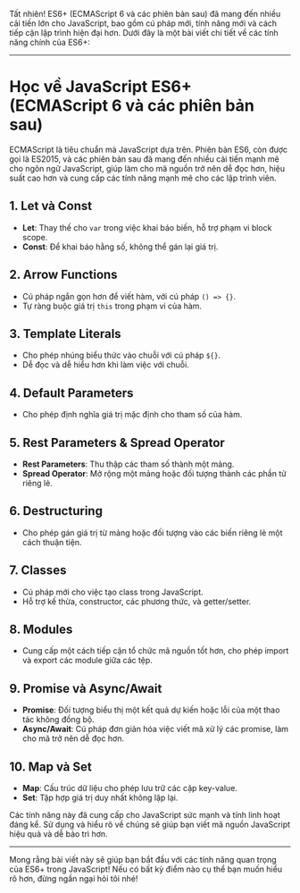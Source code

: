 Tất nhiên! ES6+ (ECMAScript 6 và các phiên bản sau) đã mang đến nhiều cải tiến lớn cho JavaScript, bao gồm cú pháp mới, tính năng mới và cách tiếp cận lập trình hiện đại hơn. Dưới đây là một bài viết chi tiết về các tính năng chính của ES6+:

---

# Học về JavaScript ES6+ (ECMAScript 6 và các phiên bản sau)

ECMAScript là tiêu chuẩn mà JavaScript dựa trên. Phiên bản ES6, còn được gọi là ES2015, và các phiên bản sau đã mang đến nhiều cải tiến mạnh mẽ cho ngôn ngữ JavaScript, giúp làm cho mã nguồn trở nên dễ đọc hơn, hiệu suất cao hơn và cung cấp các tính năng mạnh mẽ cho các lập trình viên.

## 1. **Let và Const**

- **Let**: Thay thế cho `var` trong việc khai báo biến, hỗ trợ phạm vi block scope.
- **Const**: Để khai báo hằng số, không thể gán lại giá trị.

## 2. **Arrow Functions**

- Cú pháp ngắn gọn hơn để viết hàm, với cú pháp `() => {}`.
- Tự ràng buộc giá trị `this` trong phạm vi của hàm.

## 3. **Template Literals**

- Cho phép nhúng biểu thức vào chuỗi với cú pháp `${}`.
- Dễ đọc và dễ hiểu hơn khi làm việc với chuỗi.

## 4. **Default Parameters**

- Cho phép định nghĩa giá trị mặc định cho tham số của hàm.

## 5. **Rest Parameters & Spread Operator**

- **Rest Parameters**: Thu thập các tham số thành một mảng.
- **Spread Operator**: Mở rộng một mảng hoặc đối tượng thành các phần tử riêng lẻ.

## 6. **Destructuring**

- Cho phép gán giá trị từ mảng hoặc đối tượng vào các biến riêng lẻ một cách thuận tiện.

## 7. **Classes**

- Cú pháp mới cho việc tạo class trong JavaScript.
- Hỗ trợ kế thừa, constructor, các phương thức, và getter/setter.

## 8. **Modules**

- Cung cấp một cách tiếp cận tổ chức mã nguồn tốt hơn, cho phép import và export các module giữa các tệp.

## 9. **Promise và Async/Await**

- **Promise**: Đối tượng biểu thị một kết quả dự kiến hoặc lỗi của một thao tác không đồng bộ.
- **Async/Await**: Cú pháp đơn giản hóa việc viết mã xử lý các promise, làm cho mã trở nên dễ đọc hơn.

## 10. **Map và Set**

- **Map**: Cấu trúc dữ liệu cho phép lưu trữ các cặp key-value.
- **Set**: Tập hợp giá trị duy nhất không lặp lại.

Các tính năng này đã cung cấp cho JavaScript sức mạnh và tính linh hoạt đáng kể. Sử dụng và hiểu rõ về chúng sẽ giúp bạn viết mã nguồn JavaScript hiệu quả và dễ bảo trì hơn.

---

Mong rằng bài viết này sẽ giúp bạn bắt đầu với các tính năng quan trọng của ES6+ trong JavaScript! Nếu có bất kỳ điểm nào cụ thể bạn muốn hiểu rõ hơn, đừng ngần ngại hỏi tôi nhé!
